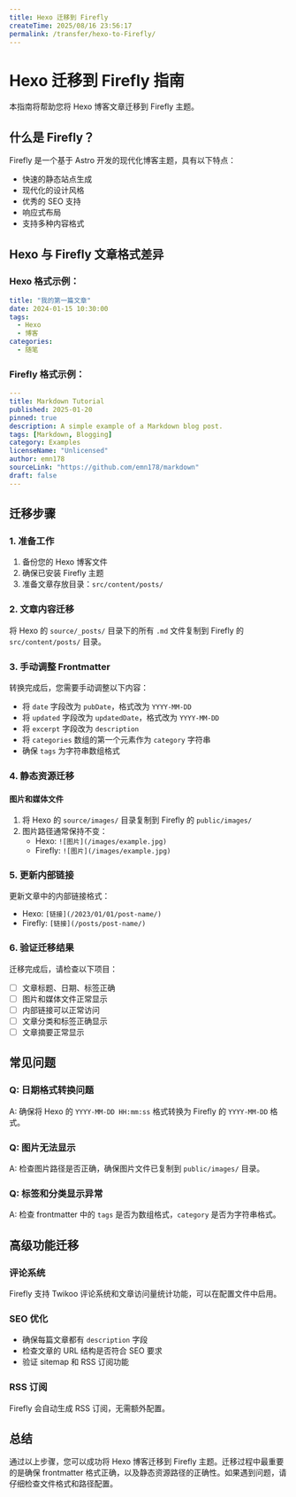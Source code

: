 ```yaml
---
title: Hexo 迁移到 Firefly
createTime: 2025/08/16 23:56:17
permalink: /transfer/hexo-to-Firefly/
---
```


# Hexo 迁移到 Firefly 指南

本指南将帮助您将 Hexo 博客文章迁移到 Firefly 主题。

## 什么是 Firefly？

Firefly 是一个基于 Astro 开发的现代化博客主题，具有以下特点：
- 快速的静态站点生成
- 现代化的设计风格
- 优秀的 SEO 支持
- 响应式布局
- 支持多种内容格式

## Hexo 与 Firefly 文章格式差异

### Hexo 格式示例：
```yaml
title: "我的第一篇文章"
date: 2024-01-15 10:30:00
tags:
  - Hexo
  - 博客
categories:
  - 随笔
```

### Firefly 格式示例：
```yaml
---
title: Markdown Tutorial
published: 2025-01-20
pinned: true
description: A simple example of a Markdown blog post.
tags: [Markdown, Blogging]
category: Examples
licenseName: "Unlicensed"
author: emn178
sourceLink: "https://github.com/emn178/markdown"
draft: false
---
```

## 迁移步骤

### 1. 准备工作

1. 备份您的 Hexo 博客文件
2. 确保已安装 Firefly 主题
3. 准备文章存放目录：`src/content/posts/`

### 2. 文章内容迁移

将 Hexo 的 `source/_posts/` 目录下的所有 `.md` 文件复制到 Firefly 的 `src/content/posts/` 目录。

### 3. 手动调整 Frontmatter

转换完成后，您需要手动调整以下内容：

- 将 `date` 字段改为 `pubDate`，格式改为 `YYYY-MM-DD`
- 将 `updated` 字段改为 `updatedDate`，格式改为 `YYYY-MM-DD`
- 将 `excerpt` 字段改为 `description`
- 将 `categories` 数组的第一个元素作为 `category` 字符串
- 确保 `tags` 为字符串数组格式

### 4. 静态资源迁移

#### 图片和媒体文件

1. 将 Hexo 的 `source/images/` 目录复制到 Firefly 的 `public/images/`
2. 图片路径通常保持不变：
   - Hexo: `![图片](/images/example.jpg)`
   - Firefly: `![图片](/images/example.jpg)`

### 5. 更新内部链接

更新文章中的内部链接格式：
- Hexo: `[链接](/2023/01/01/post-name/)`
- Firefly: `[链接](/posts/post-name/)`

### 6. 验证迁移结果

迁移完成后，请检查以下项目：

- [ ] 文章标题、日期、标签正确
- [ ] 图片和媒体文件正常显示
- [ ] 内部链接可以正常访问
- [ ] 文章分类和标签正确显示
- [ ] 文章摘要正常显示

## 常见问题

### Q: 日期格式转换问题
A: 确保将 Hexo 的 `YYYY-MM-DD HH:mm:ss` 格式转换为 Firefly 的 `YYYY-MM-DD` 格式。

### Q: 图片无法显示
A: 检查图片路径是否正确，确保图片文件已复制到 `public/images/` 目录。

### Q: 标签和分类显示异常
A: 检查 frontmatter 中的 `tags` 是否为数组格式，`category` 是否为字符串格式。

## 高级功能迁移

### 评论系统
Firefly 支持 Twikoo 评论系统和文章访问量统计功能，可以在配置文件中启用。

### SEO 优化
- 确保每篇文章都有 `description` 字段
- 检查文章的 URL 结构是否符合 SEO 要求
- 验证 sitemap 和 RSS 订阅功能

### RSS 订阅
Firefly 会自动生成 RSS 订阅，无需额外配置。

## 总结

通过以上步骤，您可以成功将 Hexo 博客迁移到 Firefly 主题。迁移过程中最重要的是确保 frontmatter 格式正确，以及静态资源路径的正确性。如果遇到问题，请仔细检查文件格式和路径配置。